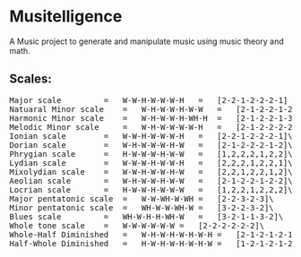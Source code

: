 # Musitelligence

A Music project to generate and manipulate music using music theory and math.

## Scales:

<pre>
Major scale 		= 	W-W-H-W-W-W-H	=	[2-2-1-2-2-2-1]
Natuaral Minor scale 	= 	W-H-W-W-H-W-W	=	[2-1-2-2-1-2-2]
Harmonic Minor scale 	= 	W-H-W-W-H-WH-H  =	[2-1-2-2-1-3-1]\
Melodic Minor scale 	= 	W-H-W-W-W-W-H 	=	[2-1-2-2-2-2-1]\
Ionian scale 		= 	W-W-H-W-W-W-H 	=	[2-2-1-2-2-2-1]\
Dorian scale 		=	W-H-W-W-W-H-W 	=	[2-1-2-2-2-1-2]\
Phrygian scale 		= 	H-W-W-W-H-W-W 	=	[1,2,2,2,1,2,2]\
Lydian scale 		= 	W-W-W-H-W-W-H 	=	[2,2,2,1,2,2,1]\
Mixolydian scale 	= 	W-W-H-W-W-H-W	=	[2,2,1,2,2,1,2]\
Aeolian scale 		= 	W-H-W-W-H-W-W	=	[2-1-2-2-1-2-2]\
Locrian scale 		= 	H-W-W-H-W-W-W	=	[1,2,2,1,2,2,2]\
Major pentatonic scale  = 	W-W-WH-W-WH	=	[2-2-3-2-3]\
Minor pentatonic scale 	= 	WH-W-W-WH-W	=	[3-2-2-3-2]\
Blues scale 		=	WH-W-H-H-WH-W	=	[3-2-1-1-3-2]\
Whole tone scale 	=	W-W-W-W-W-W	=	[2-2-2-2-2-2]\
Whole-Half Diminished	=	W-H-W-H-W-H-W-H	=	[2-1-2-1-2-1-2-1]\
Half-Whole Diminished	=	H-W-H-W-H-W-H-W	=	[1-2-1-2-1-2-1-2]\
</pre>

